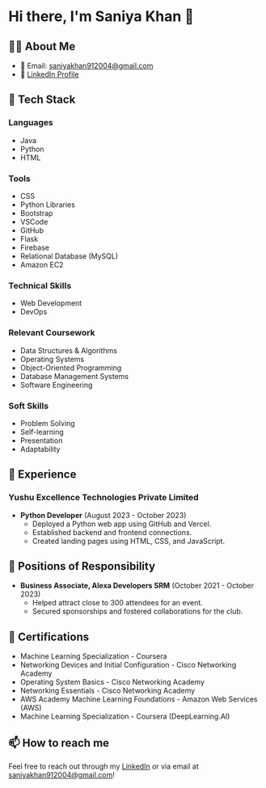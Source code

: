 # Hi there, I'm Saniya Khan 👋

## 👨‍💻 About Me
- 📧 Email: [saniyakhan912004@gmail.com](mailto:saniyakhan912004@gmail.com)
- 🔗 [LinkedIn Profile](https://www.linkedin.com/in/saniya-khan44/)

## 🚀 Tech Stack
### Languages
- Java
- Python
- HTML

### Tools
- CSS
- Python Libraries
- Bootstrap
- VSCode
- GitHub
- Flask
- Firebase
- Relational Database (MySQL)
- Amazon EC2

### Technical Skills
- Web Development
- DevOps

### Relevant Coursework
- Data Structures & Algorithms
- Operating Systems
- Object-Oriented Programming
- Database Management Systems
- Software Engineering

### Soft Skills
- Problem Solving
- Self-learning
- Presentation
- Adaptability

## 💼 Experience
### Yushu Excellence Technologies Private Limited
- **Python Developer** (August 2023 - October 2023)
  - Deployed a Python web app using GitHub and Vercel.
  - Established backend and frontend connections.
  - Created landing pages using HTML, CSS, and JavaScript.

## 🌟 Positions of Responsibility
- **Business Associate, Alexa Developers SRM** (October 2021 - October 2023)
  - Helped attract close to 300 attendees for an event.
  - Secured sponsorships and fostered collaborations for the club.

## 📜 Certifications
- Machine Learning Specialization - Coursera
- Networking Devices and Initial Configuration - Cisco Networking Academy
- Operating System Basics - Cisco Networking Academy
- Networking Essentials - Cisco Networking Academy
- AWS Academy Machine Learning Foundations - Amazon Web Services (AWS)
- Machine Learning Specialization - Coursera (DeepLearning.AI)

## 📫 How to reach me
Feel free to reach out through my [LinkedIn](https://www.linkedin.com/in/saniya-khan44/) or via email at [saniyakhan912004@gmail.com](mailto:saniyakhan912004@gmail.com)!
